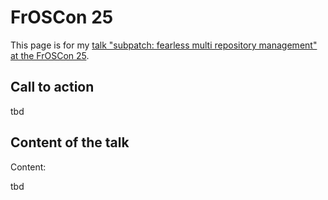 # FrOSCon 25

This page is for my
[talk "subpatch: fearless multi repository management" at the FrOSCon 25](https://programm.froscon.org/froscon2025/talk/8a2eb9f1-3cd7-416e-acfc-380c722935fc/).


## Call to action

tbd


## Content of the talk

Content:

tbd
